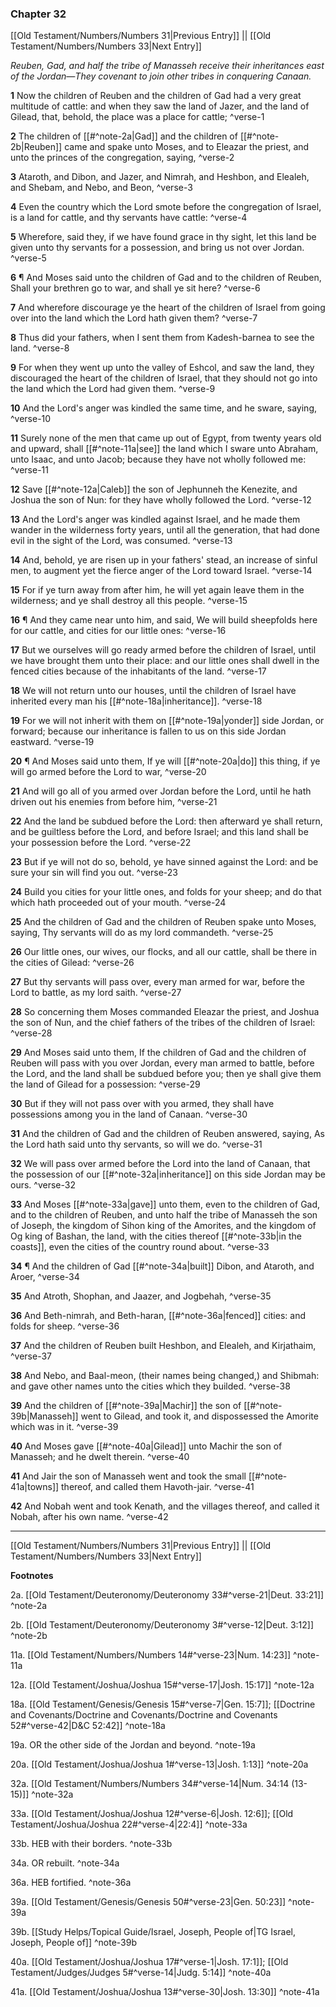 ### Chapter 32

[[Old Testament/Numbers/Numbers 31|Previous Entry]]  ||  [[Old Testament/Numbers/Numbers 33|Next Entry]]

*Reuben, Gad, and half the tribe of Manasseh receive their inheritances east of the Jordan—They covenant to join other tribes in conquering Canaan.*

**1**  Now the children of Reuben and the children of Gad had a very great multitude of cattle: and when they saw the land of Jazer, and the land of Gilead, that, behold, the place was a place for cattle; ^verse-1

**2**  The children of [[#^note-2a|Gad]] and the children of [[#^note-2b|Reuben]] came and spake unto Moses, and to Eleazar the priest, and unto the princes of the congregation, saying, ^verse-2

**3**  Ataroth, and Dibon, and Jazer, and Nimrah, and Heshbon, and Elealeh, and Shebam, and Nebo, and Beon, ^verse-3

**4**  Even the country which the Lord smote before the congregation of Israel, is a land for cattle, and thy servants have cattle: ^verse-4

**5**  Wherefore, said they, if we have found grace in thy sight, let this land be given unto thy servants for a possession, and bring us not over Jordan. ^verse-5

**6**  ¶ And Moses said unto the children of Gad and to the children of Reuben, Shall your brethren go to war, and shall ye sit here? ^verse-6

**7**  And wherefore discourage ye the heart of the children of Israel from going over into the land which the Lord hath given them? ^verse-7

**8**  Thus did your fathers, when I sent them from Kadesh-barnea to see the land. ^verse-8

**9**  For when they went up unto the valley of Eshcol, and saw the land, they discouraged the heart of the children of Israel, that they should not go into the land which the Lord had given them. ^verse-9

**10**  And the Lord's anger was kindled the same time, and he sware, saying, ^verse-10

**11**  Surely none of the men that came up out of Egypt, from twenty years old and upward, shall [[#^note-11a|see]] the land which I sware unto Abraham, unto Isaac, and unto Jacob; because they have not wholly followed me: ^verse-11

**12**  Save [[#^note-12a|Caleb]] the son of Jephunneh the Kenezite, and Joshua the son of Nun: for they have wholly followed the Lord. ^verse-12

**13**  And the Lord's anger was kindled against Israel, and he made them wander in the wilderness forty years, until all the generation, that had done evil in the sight of the Lord, was consumed. ^verse-13

**14**  And, behold, ye are risen up in your fathers' stead, an increase of sinful men, to augment yet the fierce anger of the Lord toward Israel. ^verse-14

**15**  For if ye turn away from after him, he will yet again leave them in the wilderness; and ye shall destroy all this people. ^verse-15

**16**  ¶ And they came near unto him, and said, We will build sheepfolds here for our cattle, and cities for our little ones: ^verse-16

**17**  But we ourselves will go ready armed before the children of Israel, until we have brought them unto their place: and our little ones shall dwell in the fenced cities because of the inhabitants of the land. ^verse-17

**18**  We will not return unto our houses, until the children of Israel have inherited every man his [[#^note-18a|inheritance]]. ^verse-18

**19**  For we will not inherit with them on [[#^note-19a|yonder]] side Jordan, or forward; because our inheritance is fallen to us on this side Jordan eastward. ^verse-19

**20**  ¶ And Moses said unto them, If ye will [[#^note-20a|do]] this thing, if ye will go armed before the Lord to war, ^verse-20

**21**  And will go all of you armed over Jordan before the Lord, until he hath driven out his enemies from before him, ^verse-21

**22**  And the land be subdued before the Lord: then afterward ye shall return, and be guiltless before the Lord, and before Israel; and this land shall be your possession before the Lord. ^verse-22

**23**  But if ye will not do so, behold, ye have sinned against the Lord: and be sure your sin will find you out. ^verse-23

**24**  Build you cities for your little ones, and folds for your sheep; and do that which hath proceeded out of your mouth. ^verse-24

**25**  And the children of Gad and the children of Reuben spake unto Moses, saying, Thy servants will do as my lord commandeth. ^verse-25

**26**  Our little ones, our wives, our flocks, and all our cattle, shall be there in the cities of Gilead: ^verse-26

**27**  But thy servants will pass over, every man armed for war, before the Lord to battle, as my lord saith. ^verse-27

**28**  So concerning them Moses commanded Eleazar the priest, and Joshua the son of Nun, and the chief fathers of the tribes of the children of Israel: ^verse-28

**29**  And Moses said unto them, If the children of Gad and the children of Reuben will pass with you over Jordan, every man armed to battle, before the Lord, and the land shall be subdued before you; then ye shall give them the land of Gilead for a possession: ^verse-29

**30**  But if they will not pass over with you armed, they shall have possessions among you in the land of Canaan. ^verse-30

**31**  And the children of Gad and the children of Reuben answered, saying, As the Lord hath said unto thy servants, so will we do. ^verse-31

**32**  We will pass over armed before the Lord into the land of Canaan, that the possession of our [[#^note-32a|inheritance]] on this side Jordan may be ours. ^verse-32

**33**  And Moses [[#^note-33a|gave]] unto them, even to the children of Gad, and to the children of Reuben, and unto half the tribe of Manasseh the son of Joseph, the kingdom of Sihon king of the Amorites, and the kingdom of Og king of Bashan, the land, with the cities thereof [[#^note-33b|in the coasts]], even the cities of the country round about. ^verse-33

**34**  ¶ And the children of Gad [[#^note-34a|built]] Dibon, and Ataroth, and Aroer, ^verse-34

**35**  And Atroth, Shophan, and Jaazer, and Jogbehah, ^verse-35

**36**  And Beth-nimrah, and Beth-haran, [[#^note-36a|fenced]] cities: and folds for sheep. ^verse-36

**37**  And the children of Reuben built Heshbon, and Elealeh, and Kirjathaim, ^verse-37

**38**  And Nebo, and Baal-meon, (their names being changed,) and Shibmah: and gave other names unto the cities which they builded. ^verse-38

**39**  And the children of [[#^note-39a|Machir]] the son of [[#^note-39b|Manasseh]] went to Gilead, and took it, and dispossessed the Amorite which was in it. ^verse-39

**40**  And Moses gave [[#^note-40a|Gilead]] unto Machir the son of Manasseh; and he dwelt therein. ^verse-40

**41**  And Jair the son of Manasseh went and took the small [[#^note-41a|towns]] thereof, and called them Havoth-jair. ^verse-41

**42**  And Nobah went and took Kenath, and the villages thereof, and called it Nobah, after his own name. ^verse-42


---
[[Old Testament/Numbers/Numbers 31|Previous Entry]]  ||  [[Old Testament/Numbers/Numbers 33|Next Entry]]


**Footnotes**


2a. [[Old Testament/Deuteronomy/Deuteronomy 33#^verse-21|Deut. 33:21]] ^note-2a

2b. [[Old Testament/Deuteronomy/Deuteronomy 3#^verse-12|Deut. 3:12]] ^note-2b

11a. [[Old Testament/Numbers/Numbers 14#^verse-23|Num. 14:23]] ^note-11a

12a. [[Old Testament/Joshua/Joshua 15#^verse-17|Josh. 15:17]] ^note-12a

18a. [[Old Testament/Genesis/Genesis 15#^verse-7|Gen. 15:7]]; [[Doctrine and Covenants/Doctrine and Covenants/Doctrine and Covenants 52#^verse-42|D&C 52:42]] ^note-18a

19a. OR the other side of the Jordan and beyond. ^note-19a

20a. [[Old Testament/Joshua/Joshua 1#^verse-13|Josh. 1:13]] ^note-20a

32a. [[Old Testament/Numbers/Numbers 34#^verse-14|Num. 34:14 (13-15)]] ^note-32a

33a. [[Old Testament/Joshua/Joshua 12#^verse-6|Josh. 12:6]]; [[Old Testament/Joshua/Joshua 22#^verse-4|22:4]] ^note-33a

33b. HEB with their borders. ^note-33b

34a. OR rebuilt. ^note-34a

36a. HEB fortified. ^note-36a

39a. [[Old Testament/Genesis/Genesis 50#^verse-23|Gen. 50:23]] ^note-39a

39b. [[Study Helps/Topical Guide/Israel, Joseph, People of|TG Israel, Joseph, People of]] ^note-39b

40a. [[Old Testament/Joshua/Joshua 17#^verse-1|Josh. 17:1]]; [[Old Testament/Judges/Judges 5#^verse-14|Judg. 5:14]] ^note-40a

41a. [[Old Testament/Joshua/Joshua 13#^verse-30|Josh. 13:30]] ^note-41a